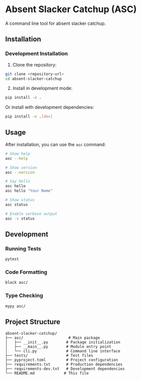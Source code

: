 # Absent Slacker Catchup (ASC)

A command line tool for absent slacker catchup.

## Installation

### Development Installation

1. Clone the repository:
```bash
git clone <repository-url>
cd absent-slacker-catchup
```

2. Install in development mode:
```bash
pip install -e .
```

Or install with development dependencies:
```bash
pip install -e .[dev]
```

## Usage

After installation, you can use the `asc` command:

```bash
# Show help
asc --help

# Show version
asc --version

# Say hello
asc hello
asc hello "Your Name"

# Show status
asc status

# Enable verbose output
asc -v status
```

## Development

### Running Tests

```bash
pytest
```

### Code Formatting

```bash
black asc/
```

### Type Checking

```bash
mypy asc/
```

## Project Structure

```
absent-slacker-catchup/
├── asc/                    # Main package
│   ├── __init__.py        # Package initialization
│   ├── __main__.py        # Module entry point
│   └── cli.py             # Command line interface
├── tests/                 # Test files
├── pyproject.toml         # Project configuration
├── requirements.txt       # Production dependencies
├── requirements-dev.txt   # Development dependencies
└── README.md             # This file
``` 